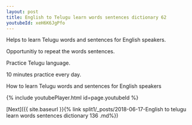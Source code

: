 ```yaml
---
layout: post
title: English to Telugu learn words sentences dictionary 62 
youtubeId: xeH6K6JgPfo
---
```

 
 
Helps to learn Telugu words and sentences for English speakers.

Opportunitiy to repeat the words sentences. 

Practice Telugu language. 
 
10 minutes practice every day. 
 
How to learn Telugu words and sentences for English speakers 
 
{% include youtubePlayer.html id=page.youtubeId %}
 
 
[Next]({{ site.baseurl }}{% link  split1/_posts/2018-06-17-English to telugu learn words sentences dictionary 136 .md%})
 
